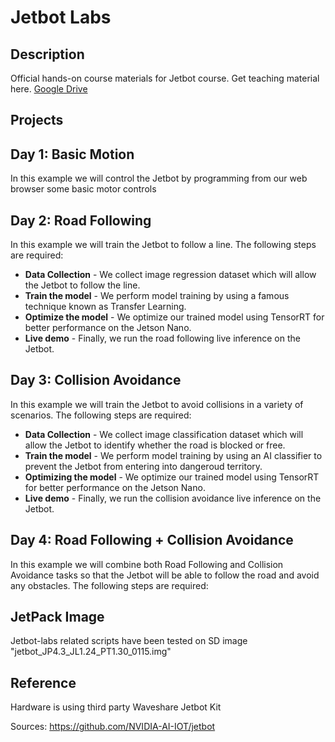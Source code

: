 # Jetbot Labs

## Description

Official hands-on course materials for Jetbot course. Get teaching material here. [Google Drive](https://drive.google.com/drive/folders/1kouNSwzXxB1WmOn5PEQBK9Xc_rnNbilq?usp=sharing)

## Projects

## Day 1: Basic Motion

In this example we will control the Jetbot by programming from our web browser some basic motor controls

## Day 2: Road Following

In this example we will train the Jetbot to follow a line. The following steps are required:

- **Data Collection** - We collect image regression dataset which will allow the Jetbot to follow the line.  
- **Train the model** - We perform model training by using a famous technique known as Transfer Learning.  
- **Optimize the model** - We optimize our trained model using TensorRT for better performance on the Jetson Nano.  
- **Live demo** - Finally, we run the road following live inference on the Jetbot.  

## Day 3: Collision Avoidance

In this example we will train the Jetbot to avoid collisions in a variety of scenarios. The following steps are required:

- **Data Collection** - We collect image classification dataset which will allow the Jetbot to identify whether the road is blocked or free.  
- **Train the model** - We perform model training by using an AI classifier to prevent the Jetbot from entering into dangeroud territory.  
- **Optimizing the model** - We optimize our trained model using TensorRT for better performance on the Jetson Nano.  
- **Live demo** - Finally, we run the collision avoidance live inference on the Jetbot.

## Day 4: Road Following + Collision Avoidance

In this example we will combine both Road Following and Collision Avoidance tasks so that the Jetbot will be able to follow the road and avoid any obstacles. The following steps are required:


## JetPack Image

Jetbot-labs related scripts have been tested on SD image "jetbot_JP4.3_JL1.24_PT1.30_0115.img"

## Reference

Hardware is using third party Waveshare Jetbot Kit

Sources: https://github.com/NVIDIA-AI-IOT/jetbot
